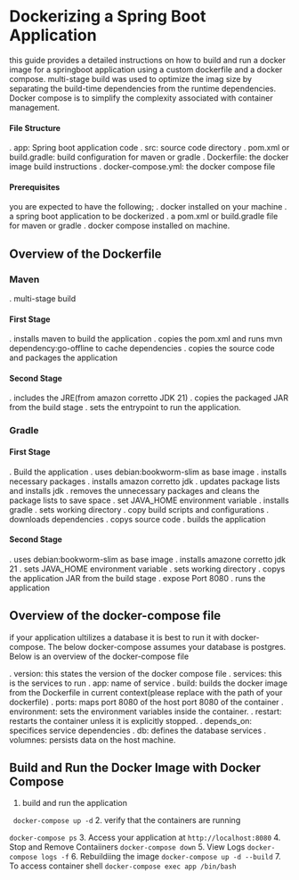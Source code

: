 # Dockerizing a Spring Boot Application

this guide provides a detailed instructions on how to build and run a docker image for a springboot application using a custom dockerfile and a docker compose. multi-stage build was used to optimize the imag size by separating the build-time dependencies from the runtime dependencies. Docker compose is to simplify the complexity associated with container management.

####  File Structure
. app: Spring boot application code
  . src: source code directory
  . pom.xml or build.gradle: build configuration for maven or gradle
. Dockerfile: the docker image build instructions
. docker-compose.yml: the docker compose file

#### Prerequisites
you are expected to have the following;
. docker installed on your machine
. a spring boot application to be dockerized
. a pom.xml or build.gradle file for maven or gradle
. docker compose installed on machine.

## Overview of the Dockerfile
### Maven
. multi-stage build
#### First Stage
. installs maven to build the application
. copies the pom.xml and runs mvn dependency:go-offline to cache dependencies
. copies the source code and packages the application

#### Second Stage
. includes the JRE(from amazon corretto JDK 21)
. copies the packaged JAR from the build stage
. sets the entrypoint to run the application.

### Gradle
#### First Stage
. Build the application
   . uses debian:bookworm-slim as base image
   . installs necessary packages
   . installs amazon corretto jdk
   . updates package lists and installs jdk
   . removes the unnecessary packages and cleans the package lists to save space
   . set JAVA_HOME environment variable
   . installs gradle
   . sets working directory
   . copy build scripts and configurations
   . downloads dependencies
   . copys source code
   . builds the application

   #### Second Stage
   . uses debian:bookworm-slim as base image 
   . installs amazone corretto jdk 21
   . sets JAVA_HOME environment variable
   . sets working directory
   . copys the application JAR from the build stage
   . expose Port 8080
   . runs the application



## Overview of the docker-compose file
if your application ultilizes a database it is best to run it with  docker-compose. 
The below docker-compose assumes your database is postgres.
Below is an overview of the docker-compose file

. version: this states the version of the docker compose file
. services: this is the services to run
  . app: name of service
  . build: builds the docker image from the Dockerfile in current context(please replace with the path of your dockerfile)
  . ports: maps port 8080 of the host port 8080 of the container
  . environment: sets the environment variables inside the container.
  . restart: restarts the container unless it is explicitly stopped.
  . depends_on: specifices service dependencies
  . db: defines the database services
  . volumnes: persists data on the host machine.

  ## Build and Run the Docker Image with Docker Compose
  1. build and run the application

  ``` docker-compose up -d```
  2. verify that the containers are running

  ```docker-compose ps```
  3. Access your application at 
  ``` http://localhost:8080 ```
  4. Stop and Remove Contaiiners
  ``` docker-compose down ```
  5. View Logs
  ``` docker-compose logs -f ```
  6. Rebuildiing the image
  ``` docker-compose up -d --build ```
  7. To access container shell
  ``` docker-compose exec app /bin/bash ```
  




